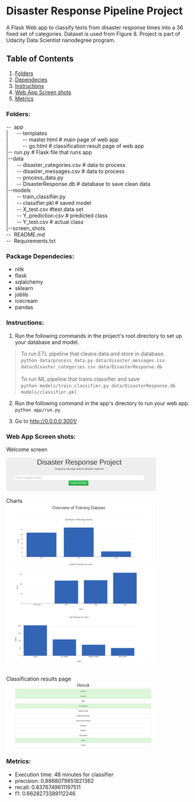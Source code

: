 # Disaster Response Pipeline Project
A Flask Web app to classify texts from disaster response times into a 36 fixed set of categories.
Dataset is used from Figure 8.
Project is part of Udacity Data Scientist nanodegree program.




## Table of Contents

1. [Folders](#Folders)
2. [Dependecies](#Dependecies)
3. [Instructions](#Instructions)
4. [Web App Screen shots](#App)
5. [Metrics](#Metrics)


<a name="Folders"></a>
### Folders:
--&nbsp; app<br>
|    &nbsp; &nbsp;&nbsp;  -- templates<br>
|    &nbsp; &nbsp;&nbsp;&nbsp;&nbsp;&nbsp;&nbsp; -- master.html  # main page of web app<br>
|    &nbsp; &nbsp;&nbsp;&nbsp;&nbsp;&nbsp;&nbsp; -- go.html # classification result page of web app<br>
|-- run.py # Flask file that runs app<br>
|--data<br>
|    &nbsp; &nbsp;&nbsp;  -- disaster_categories.csv  # data to process<br>
|    &nbsp; &nbsp;&nbsp;  -- disaster_messages.csv  # data to process<br>
|    &nbsp; &nbsp;&nbsp;  -- process_data.py<br>
|    &nbsp; &nbsp;&nbsp;  -- DisasterResponse.db   # database to save clean data<br>
|--models<br>
|    &nbsp; &nbsp;&nbsp;  -- train_classifier.py <br>
|    &nbsp; &nbsp;&nbsp;  -- classifier.pkl  # saved model <br>
|    &nbsp; &nbsp;&nbsp;  -- X_test.csv  #test data set <br>
|    &nbsp; &nbsp;&nbsp;  -- Y_prediction.csv # predicted class <br>
|    &nbsp; &nbsp;&nbsp;  -- Y_test.csv # actual class <br>
|--screen_shots<br>
--&nbsp; README.md<br>
--&nbsp; Requirements.txt<br>

<a name="Dependecies"></a>
### Package Dependecies:
- nltk
- flask
- sqlalchemy
- sklearn
- joblib
- icecream
- pandas


<a name="Instructions"></a>
### Instructions:
1. Run the following commands in the project's root directory to set up your database and model.<br>
> To run ETL pipeline that cleans data and store in database<br>`python data/process_data.py data/disaster_messages.csv data/disaster_categories.csv data/DisasterResponse.db`<br><br>
>   To run ML pipeline that trains classifier and save<br> `python models/train_classifier.py data/DisasterResponse.db models/classifier.pkl`

    
2. Run the following command in the app's directory to run your web app.
    `python app/run.py`

3. Go to http://0.0.0.0:3001/

<a name="app"></a>
### Web App Screen shots:

Welcome screen

<img src="screen_shots/welcome.png" alt="welcome" width="80%" height="80%"/>

Charts<br>
<img src="screen_shots/chart1.png" alt="enter message" width="80%" height="80%"/>
<img src="screen_shots/chart2.png" alt="enter message" width="80%" height="80%"/>
<img src="screen_shots/chart3.png" alt="enter message" width="80%" height="80%"/>

<br>Classification results page<br>
<img src="screen_shots/result.png" alt="results" width="80%" height="80%"/>

<a name="Metrics"></a>
### Metrics:
* Execution time: 48 minutes for classifier
* precision: 0.8868079851821362
* recall: 0.8376749611197511
* f1: 0.6628273389112246